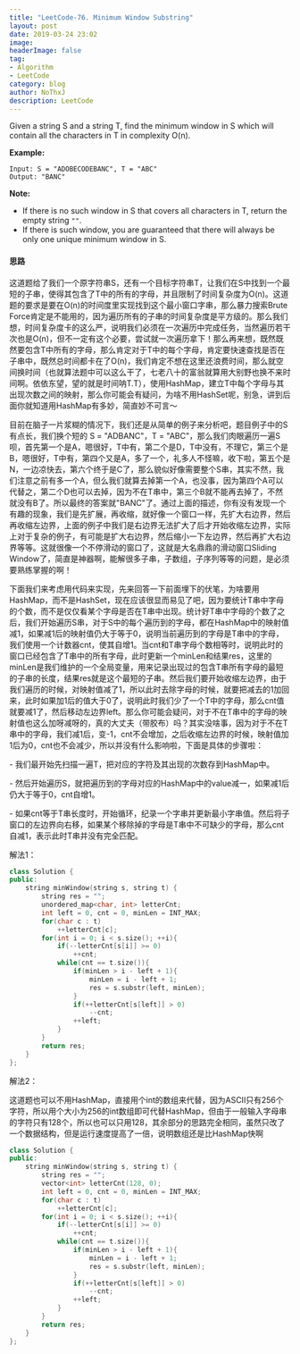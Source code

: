 ```yaml
---
title: "LeetCode-76. Minimum Window Substring"
layout: post
date: 2019-03-24 23:02
image: 
headerImage: false
tag:
- Algorithm
- LeetCode
category: blog
author: NoThxJ
description: LeetCode
---
```


Given a string S and a string T, find the minimum window in S which will contain all the characters in T in complexity O(n).

**Example:**

```
Input: S = "ADOBECODEBANC", T = "ABC"
Output: "BANC"
```

**Note:**

- If there is no such window in S that covers all characters in T, return the empty string `""`.
- If there is such window, you are guaranteed that there will always be only one unique minimum window in S.

#### 思路

这道题给了我们一个原字符串S，还有一个目标字符串T，让我们在S中找到一个最短的子串，使得其包含了T中的所有的字母，并且限制了时间复杂度为O(n)。这道题的要求是要在O(n)的时间度里实现找到这个最小窗口字串，那么暴力搜索Brute Force肯定是不能用的，因为遍历所有的子串的时间复杂度是平方级的。那么我们想，时间复杂度卡的这么严，说明我们必须在一次遍历中完成任务，当然遍历若干次也是O(n)，但不一定有这个必要，尝试就一次遍历拿下！那么再来想，既然既然要包含T中所有的字母，那么肯定对于T中的每个字母，肯定要快速查找是否在子串中，既然总时间都卡在了O(n)，我们肯定不想在这里还浪费时间，那么就空间换时间（也就算法题中可以这么干了，七老八十的富翁就算用大别野也换不来时间啊。依依东望，望的就是时间呐T.T），使用HashMap，建立T中每个字母与其出现次数之间的映射，那么你可能会有疑问，为啥不用HashSet呢，别急，讲到后面你就知道用HashMap有多妙，简直妙不可言～

目前在脑子一片浆糊的情况下，我们还是从简单的例子来分析吧，题目例子中的S有点长，我们换个短的 S = "ADBANC"，T = "ABC"，那么我们肉眼遍历一遍S呗，首先第一个是A，嗯很好，T中有，第二个是D，T中没有，不理它，第三个是B，嗯很好，T中有，第四个又是A，多了一个，礼多人不怪嘛，收下啦，第五个是N，一边凉快去，第六个终于是C了，那么貌似好像需要整个S串，其实不然，我们注意之前有多一个A，但么我们就算去掉第一个A，也没事，因为第四个A可以代替之，第二个D也可以去掉，因为不在T串中，第三个B就不能再去掉了，不然就没有B了。所以最终的答案就"BANC"了。通过上面的描述，你有没有发现一个有趣的现象，我们是先扩展，再收缩，就好像一个窗口一样，先扩大右边界，然后再收缩左边界，上面的例子中我们是右边界无法扩大了后才开始收缩左边界，实际上对于复杂的例子，有可能是扩大右边界，然后缩小一下左边界，然后再扩大右边界等等。这就很像一个不停滑动的窗口了，这就是大名鼎鼎的滑动窗口Sliding Window了，简直是神器啊，能解很多子串，子数组，子序列等等的问题，是必须要熟练掌握的啊！

下面我们来考虑用代码来实现，先来回答一下前面埋下的伏笔，为啥要用HashMap，而不是HashSet，现在应该很显而易见了吧，因为要统计T串中字母的个数，而不是仅仅看某个字母是否在T串中出现。统计好T串中字母的个数了之后，我们开始遍历S串，对于S中的每个遍历到的字母，都在HashMap中的映射值减1，如果减1后的映射值仍大于等于0，说明当前遍历到的字母是T串中的字母，我们使用一个计数器cnt，使其自增1。当cnt和T串字母个数相等时，说明此时的窗口已经包含了T串中的所有字母，此时更新一个minLen和结果res，这里的minLen是我们维护的一个全局变量，用来记录出现过的包含T串所有字母的最短的子串的长度，结果res就是这个最短的子串。然后我们要开始收缩左边界，由于我们遍历的时候，对映射值减了1，所以此时去除字母的时候，就要把减去的1加回来，此时如果加1后的值大于0了，说明此时我们少了一个T中的字母，那么cnt值就要减1了，然后移动左边界left。那么你可能会疑问，对于不在T串中的字母的映射值也这么加呀减呀的，真的大丈夫（带胶布）吗？其实没啥事，因为对于不在T串中的字母，我们减1后，变-1，cnt不会增加，之后收缩左边界的时候，映射值加1后为0，cnt也不会减少，所以并没有什么影响啦，下面是具体的步骤啦：

\- 我们最开始先扫描一遍T，把对应的字符及其出现的次数存到HashMap中。

\- 然后开始遍历S，就把遍历到的字母对应的HashMap中的value减一，如果减1后仍大于等于0，cnt自增1。

\- 如果cnt等于T串长度时，开始循环，纪录一个字串并更新最小字串值。然后将子窗口的左边界向右移，如果某个移除掉的字母是T串中不可缺少的字母，那么cnt自减1，表示此时T串并没有完全匹配。

解法1：

```c++
class Solution {
public:
    string minWindow(string s, string t) {
        string res = "";
        unordered_map<char, int> letterCnt;
        int left = 0, cnt = 0, minLen = INT_MAX;
        for(char c : t)
            ++letterCnt[c];
        for(int i = 0; i < s.size(); ++i){
            if(--letterCnt[s[i]] >= 0)
                ++cnt;
            while(cnt == t.size()){
                if(minLen > i - left + 1){
                    minLen = i - left + 1;
                    res = s.substr(left, minLen);
                }
                if(++letterCnt[s[left]] > 0)
                    --cnt;
                ++left;
            }
        }
        return res;
    }
};
```

解法2：

这道题也可以不用HashMap，直接用个int的数组来代替，因为ASCII只有256个字符，所以用个大小为256的int数组即可代替HashMap，但由于一般输入字母串的字符只有128个，所以也可以只用128，其余部分的思路完全相同，虽然只改了一个数据结构，但是运行速度提高了一倍，说明数组还是比HashMap快啊

```c++
class Solution {
public:
    string minWindow(string s, string t) {
        string res = "";
        vector<int> letterCnt(128, 0);
        int left = 0, cnt = 0, minLen = INT_MAX;
        for(char c : t)
            ++letterCnt[c];
        for(int i = 0; i < s.size(); ++i){
            if(--letterCnt[s[i]] >= 0)
                ++cnt;
            while(cnt == t.size()){
                if(minLen > i - left + 1){
                    minLen = i - left + 1;
                    res = s.substr(left, minLen);
                }
                if(++letterCnt[s[left]] > 0)
                    --cnt;
                ++left;
            }
        }
        return res;
    }
};
```

